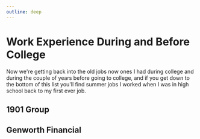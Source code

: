 ```yaml
---
outline: deep
---
```


# Work Experience During and Before College
Now we're getting back into the old jobs now ones I had during college and during the couple of years before going to college, and if you get down to the bottom of this list you'll find summer jobs I worked when I was in high school back to my first ever job.

## 1901 Group

## Genworth Financial